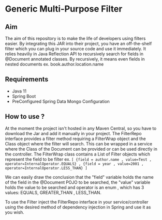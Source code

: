 # Generic Multi-Purpose Filter

## Aim
The aim of this repository is to make the life of developers using filters easier.
By integrating this JAR into their project, you have an off-the-shelf filter
which you can plug in your source code and use it immediately.
It relies heaviliy in Java Reflection API to recursively search for
fields in @Document annotated classes. By recursively, it means even fields
in nested documents ex. book.author.location.name

## Requirements
- Java 11
- Spring Boot 
- PreConfigured Spring Data Mongo Configuration

## How to use ?

At the moment the project isn't hosted in any Maven Central,
so you have to download
the Jar and add it manually in your project.
The FilterRepo interface provides a filter method requiring a 
FilterWrap object and the Class object where the filter will search.
This can be wrapped in a service where the Class of the Document can be provided or can be 
used directly in the controller.
The FilterWrap class contains a List of Filter objects which represent
the field to be filter 
ex. `[ {field = author.name , value=Test , operator=InternalOperator.EQUALS} , {field = year , value=2001 , operator=InternalOperator.LESS_THAN} ]`

We can easily draw the conclusion that the "field" variable holds the name of the field 
in the @Document POJO to be searched, the "value" variable holds the value to be searched and operator
is an enum , which has 3 values: EQUALS, GREATER_THAN , LESS_THAN.

To use the Filter inject the FilterRepo interface in your service/controller using the desired method of dependency injection
in Spring and use it as you wish.




